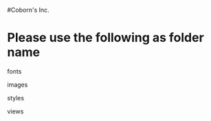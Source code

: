 #Coborn's Inc.

Please use the following as folder name
========================================

fonts

images

styles

views
